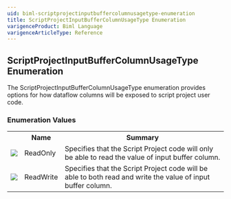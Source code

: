 ```yaml
---
uid: biml-scriptprojectinputbuffercolumnusagetype-enumeration
title: ScriptProjectInputBufferColumnUsageType Enumeration
varigenceProduct: Biml Language
varigenceArticleType: Reference
---
```


## ScriptProjectInputBufferColumnUsageType Enumeration<div class="LanguageSummary"><div class ="SummaryItem">The ScriptProjectInputBufferColumnUsageType enumeration provides options for how dataflow columns will be exposed to script project user code.</div></div><div class="EnumValueGroup">### Enumeration Values<table id="EnumValue" class="MemberList"><tbody><tr><th class="MemberTypeIconColumnHeader">&nbsp;</th><th class="MemberNameColumnHeader">Name</th><th class="MemberSummaryColumnHeader">Summary</th></tr><tr class="cd0"><td align="center" class="MemberTypeIcon"><img src="enumValue.png"></img></td><td class="MemberName">ReadOnly</td><td class="MemberSummary"><div class ="SummaryItem">Specifies that the Script Project code will only be able to read the value of input buffer column.</div></td></tr><tr class="cd1"><td align="center" class="MemberTypeIcon"><img src="enumValue.png"></img></td><td class="MemberName">ReadWrite</td><td class="MemberSummary"><div class ="SummaryItem">Specifies that the Script Project code will be able to both read and write the value of input buffer column.</div></td></tr></tbody></table></div>